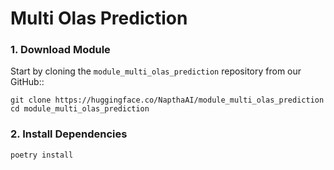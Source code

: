# Multi Olas Prediction

### 1. Download Module​
Start by cloning the `module_multi_olas_prediction` repository from our GitHub::
```
git clone https://huggingface.co/NapthaAI/module_multi_olas_prediction
cd module_multi_olas_prediction
```

### 2. Install Dependencies
```
poetry install
```